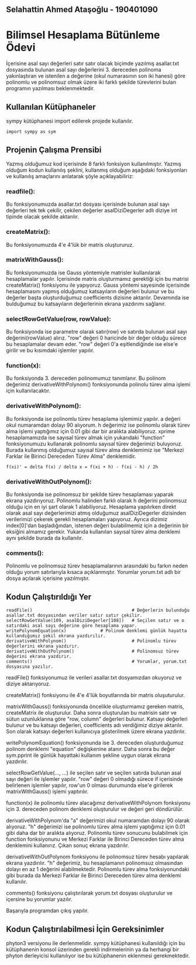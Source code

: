 ## Selahattin Ahmed Ataşoğlu - 190401090

# Bilimsel Hesaplama Bütünleme Ödevi

İçerisine asal sayı değerleri satır satır olacak biçimde yazılmış asallar.txt dosyasında bulunan
asal sayı değerlerini 3. dereceden polinoma yakınlaştıran ve istenilen a değerine
(okul numarasının son iki hanesi) göre polinomlu ve polinomsuz olmak üzere
iki farklı şekilde türevlerini bulan programın yazılması beklenmektedir.

## Kullanılan Kütüphaneler

sympy kütüphanesi import edilerek projede kullanılır.

	import sympy as sym


## Projenin Çalışma Prensibi

Yazmış olduğumuz kod içerisinde 8 farklı fonksiyon kullanılmıştır. Yazmış olduğum kodun kullanılış
şeklini, kullanmış olduğum aşağıdaki fonksiyonları ve kullanılış amaçlarını anlatarak şöyle açıklayabiliriz:

### readfile():

Bu fonksiyonumuzda asallar.txt dosyası içerisinde bulunan asal sayı değerleri tek tek çekilir,
çekilen değerler asalDiziDegerler adlı diziye int tipinde olacak şekilde aktarılır.

### createMatrix():

Bu fonksiyonumuzda 4'e 4'lük bir matris oluştururuz.

### matrixWithGauss():

Bu fonksiyonumuzda ise Gauss yöntemiyle matrisler kullanılarak hesaplamalar yapılır. İçerisinde
matris oluşturmamız gerektiği için bu matrisi createMatrix() fonksiyonu ile yapıyoruz.
Gauss yöntemi sayesinde içerisinde hesaplamasını yapmış olduğumuz katsayıların değerleri bulunur
ve bu değerler başta oluşturduğumuz coefficients dizisine aktarılır. Devamında ise bulduğumuz bu 
katsayıların değerlerinin ekrana yazdırımı sağlanır.

### selectRowGetValue(row, rowValue):

Bu fonksiyonda ise parametre olarak satır(row) ve satırda bulunan asal sayı değerini(rowValue)
alırız. "row" değeri 0 haricinde bir değer olduğu sürece bu hesaplamalar devam eder. "row" değeri
0'a eşitlendiğinde ise else'e girilir ve bu kısımdaki işlemler yapılır.

### function(x):

Bu fonksiyonda 3. dereceden polinomumuz tanımlanır. Bu polinom değerimiz derivativeWithPolynom()
fonksiyonunda polinolu türev alma işlemi için kullanılacaktır.

### derivativeWithPolynom():

Bu fonksiyonda ise polinomlu türev hesaplama işlemimiz yapılır. a değeri okul numaramdan dolayı 90
alıyorum. h değerimiz ise polinomlu olarak türev alma işlemi yaptığımız için 0.01 gibi dar bir aralıkta
alabiliyoruz. xprime hesaplamamızda ise sayısal türev almak için yukarıdaki "function" fonksiyonumuzu
kullanarak polinomlu sayısal türev değerimizi buluyoruz. Burada kullanmış olduğumuz sayısal türev alma
denklemimiz ise "Merkezi Farklar ile Birinci Dereceden Türev Alma" denklemidir. 

	f(xi)' = delta f(x) / delta x = f(xi + h) - f(xi - h) / 2h

### derivativeWithOutPolynom():

Bu fonksiyonda ise polinomsuz bir şekilde türev hesaplaması yaparak ekrana yazdırıyoruz.
Polinomlu halinden farklı olarak h değerini polinomsuz olduğu için en iyi şart olarak 1 alabiliyoruz.
Hesaplama yapılırken direkt olarak asal sayı değerlerimizi atmış olduğumuz asalDiziDegerler dizisinden
verilerimizi çekerek gerekli hesaplamaları yapıyoruz. Ayrıca dizimiz index[0]'dan başladığından, 
istenen değeri bulabilmemiz için a değerinin bir eksiğini almamız gerekir. Yukarıda kullanılan
sayısal türev alma denklemi aynı şekilde burada da kullanılır.

### comments():

Polinomlu ve polinomsuz türev hesaplamalarının arasındaki bu farkın neden olduğu yorum satırlarıyla
kısaca açıklanmıştır. Yorumlar yorum.txt adlı bir dosya açılarak içerisine yazılmıştır.

## Kodun Çalıştırıldığı Yer

	readFile()                                      # Değerlerin bulunduğu asallar.txt dosyasından veriler satır satır çekilir.
	selectRowGetValue(109, asalDiziDegerler[108])   # Seçilen satır ve o satırdaki asal sayı değerine göre hesaplama yapar.
	writePolynomEquation(x)				# Polinom denklemi günlük hayatta kullandığımız şekil ekrana yazdırılır.
	derivativeWithPolynom()                         # Polinomlu türev değerlerini ekrana yazdırır.
	derivativeWithOutPolynom()                      # Polinomsuz türev değerini ekrana yazdırır.
	comments()                                      # Yorumlar, yorum.txt dosyasına yazılır.

readFile() fonksiyonumuz ile verileri asallar.txt dosyamızdan okuyoruz ve diziye aktarıyoruz.

createMatrix() fonksiyonu ile 4'e 4'lük boyutlarında bir matris oluşuturulur.

matrixWithGauss() fonksiyonunda öncelikle oluşturmamız gereken matris, createMatrix ile oluşturulur.
Daha sonra oluşturulan bu matrisin satır ve sütun uzunluklarına göre "row, column" değerleri bulunur.
Katsayı değerleri bulunur ve bu katsayı değerleri, coefficients adı verdiğimiz diziye aktarılır.
Son olarak katsayı değerleri kullanıcıya gösterilmek üzere ekrana yazdırılır.

writePolynomEquation() fonksiyonunda ise 3. dereceden oluşturduğumuz polinom denklemi "equation"
değişkenine atanır. Daha sonra bu değer sym.pprint ile günlük hayattaki kullanım şekline uygun olarak
ekrana yazdırılır.

selectRowGetValue(..., ...) ile seçilen satır ve seçilen satırda bulunan asal sayı değeri ile işlemler
yapılır. "row" değeri 0 olmadığı sürece if içerisinde belirlenen işlemler yapılır, row'un 0 olması durumunda
else'e girilerek matrixWithGauss() işlemi yaptırılır.

function(x) ile polinomlu türev alacağımız derivativeWithPolynom fonksiyonu için 3. dereceden polinom
denklemi oluşturulur ve değeri geri döndürülür.

derivativeWithPolynom'da "a" değerimizi okul numaramdan dolayı 90 olarak alıyoruz. "h" değerimizi ise
polinomlu türev alma işlemi yaptığımız için 0.01 gibi daha dar bir aralıkta alıyoruz. Polinomlu
türev sonucunu bulabilmek için function fonksiyonunu ve Merkezi Farklar ile Birinci Dereceden
türev alma denklemini kullanırız. Çıkan sonuç ekrana yazdırılır.

derivativeWithOutPolynom fonksiyonu ile polinomsuz türev hesabı yapılarak ekrana yazdırılır.
"h" değerimiz, bu hesaplamanın polinomsuz olmasından dolayı en az 1 değerini alabilmektedir.
Polinomlu türev alma fonksiyonundaki gibi burada da Merkezi Farklar ile Birinci Dereceden türev alma
denklemi kullanılır.

comments() fonksiyonu çalıştırılarak yorum.txt dosyası oluşturulur ve içersine bu yorumlar yazılır.

Başarıyla programdan çıkış yapılır.

## Kodun Çalıştırılabilmesi İçin Gereksinimler

phyton3 versiyonu ile derlenmelidir. sympy kütüphanesi kullanıldığı için bu kütüphanenin
konsol üzerinden gerekli indirmelerinin ya da herhangi bir phyton derleyicisi kullanılıyor ise 
bu kütüphanenin eklenmesi gerekmektedir. 
